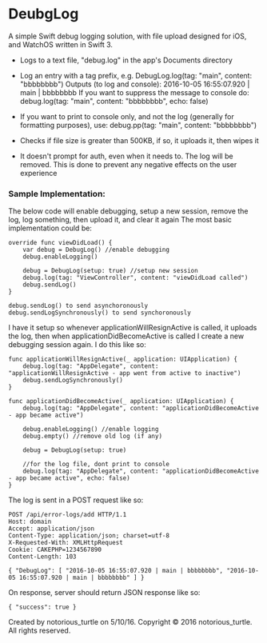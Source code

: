 # DeubgLog
A simple Swift debug logging solution, with file upload designed for iOS, and WatchOS written in Swift 3.

  - Logs to a text file, "debug.log" in the app's Documents directory
  - Log an entry with a tag prefix, e.g.
      DebugLog.log(tag: "main", content: "bbbbbbbb")
    Outputs (to log and console):
      2016-10-05 16:55:07.920 | main | bbbbbbbb
    If you want to suppress the message to console do:
      debug.log(tag: "main", content: "bbbbbbbb", echo: false)
  - If you want to print to console only, and not the log (generally for formatting purposes), use:
      debug.pp(tag: "main", content: "bbbbbbbb")

  - Checks if file size is greater than 500KB, if so, it uploads it, then wipes it
  - It doesn't prompt for auth, even when it needs to. The log will be removed.
    This is done to prevent any negative effects on the user experience

### Sample Implementation:

The below code will enable debugging, setup a new session, remove the log, log something, then upload it, and clear it again
The most basic implementation could be:

    override func viewDidLoad() {
        var debug = DebugLog() //enable debugging
        debug.enableLogging()
 
        debug = DebugLog(setup: true) //setup new session
        debug.log(tag: "ViewController", content: "viewDidLoad called")
        debug.sendLog()
    }

    debug.sendLog() to send asynchoronously
    debug.sendLogSynchronously() to send synchoronously
 
I have it setup so whenever applicationWillResignActive is called, it uploads the log, then when applicationDidBecomeActive is called I create a new debugging session again. I do this like so:
 
    func applicationWillResignActive(_ application: UIApplication) {
        debug.log(tag: "AppDelegate", content: "applicationWillResignActive - app went from active to inactive")
        debug.sendLogSynchronously()
    }
     
    func applicationDidBecomeActive(_ application: UIApplication) {
        debug.log(tag: "AppDelegate", content: "applicationDidBecomeActive - app became active")
 
        debug.enableLogging() //enable logging
        debug.empty() //remove old log (if any)
 
        debug = DebugLog(setup: true)
 
        //for the log file, dont print to console
        debug.log(tag: "AppDelegate", content: "applicationDidBecomeActive - app became active", echo: false)
    }
 
The log is sent in a POST request like so:

    POST /api/error-logs/add HTTP/1.1
    Host: domain
    Accept: application/json
    Content-Type: application/json; charset=utf-8
    X-Requested-With: XMLHttpRequest
    Cookie: CAKEPHP=1234567890
    Content-Length: 103

    { "DebugLog": [ "2016-10-05 16:55:07.920 | main | bbbbbbbb", "2016-10-05 16:55:07.920 | main | bbbbbbbb" ] }
 
On response, server should return JSON response like so:

    { "success": true }

Created by notorious_turtle on 5/10/16.
Copyright © 2016 notorious_turtle. All rights reserved.
